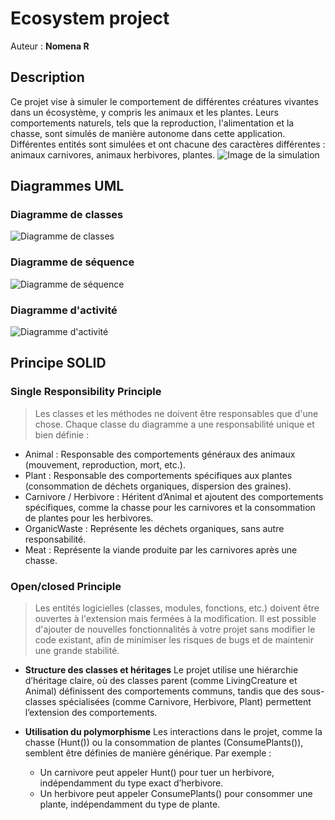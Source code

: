 # Ecosystem project 
Auteur : **Nomena R**
## Description
Ce projet vise à simuler le comportement de différentes créatures vivantes dans un écosystème, y compris les animaux et les plantes. Leurs comportements naturels, tels que la reproduction, l'alimentation et la chasse, sont simulés de manière autonome dans cette application. Différentes entités sont simulées et ont chacune des caractères différentes : animaux carnivores, animaux herbivores, plantes.
![Image de la simulation](Images/screenshot.png)
## Diagrammes UML
### Diagramme de classes
![Diagramme de classes](Diagrams/ClassDiagram.png)
### Diagramme de séquence
![Diagramme de séquence](Diagrams/SequenceDiagram.png)
### Diagramme d'activité
![Diagramme d'activité](Diagrams/ActivityDiagram.png)

## Principe SOLID
### Single Responsibility Principle
> Les classes et les méthodes ne doivent être responsables que d'une chose.
Chaque classe du diagramme a une responsabilité unique et bien définie :
- Animal : Responsable des comportements généraux des animaux (mouvement, reproduction, mort, etc.).
- Plant : Responsable des comportements spécifiques aux plantes (consommation de déchets organiques, dispersion des graines).
- Carnivore / Herbivore : Héritent d’Animal et ajoutent des comportements spécifiques, comme la chasse pour les carnivores et la consommation de plantes pour les herbivores.
- OrganicWaste : Représente les déchets organiques, sans autre responsabilité.
- Meat : Représente la viande produite par les carnivores après une chasse.

### Open/closed Principle
> Les entités logicielles (classes, modules, fonctions, etc.) doivent être ouvertes à l'extension mais fermées à la modification.
Il est possible d'ajouter de nouvelles fonctionnalités à votre projet sans modifier le code existant, afin de minimiser les risques de bugs et de maintenir une grande stabilité.
- **Structure des classes et héritages**
Le projet utilise une hiérarchie d’héritage claire, où des classes parent (comme LivingCreature et Animal) définissent des comportements communs, tandis que des sous-classes spécialisées (comme Carnivore, Herbivore, Plant) permettent l’extension des comportements.
- **Utilisation du polymorphisme**
Les interactions dans le projet, comme la chasse (Hunt()) ou la consommation de plantes (ConsumePlants()), semblent être définies de manière générique. Par exemple :

    - Un carnivore peut appeler Hunt() pour tuer un herbivore, indépendamment du type exact d’herbivore.
    - Un herbivore peut appeler ConsumePlants() pour consommer une plante, indépendamment du type de plante.